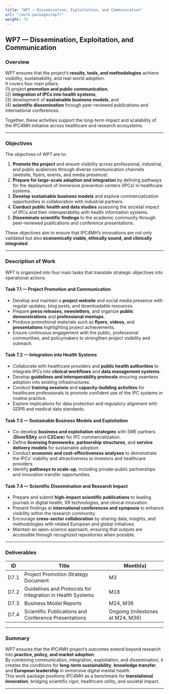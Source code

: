 ```yaml
---
title: "WP7 — Dissemination, Exploitation, and Communication"
url: "/work-packages/wp7/"
weight: 70
---
```


## WP7 — Dissemination, Exploitation, and Communication

### Overview

WP7 ensures that the project’s **results, tools, and methodologies** achieve visibility, sustainability, and real-world adoption.  
It covers four main pillars:  
(1) project **promotion and public communication**,  
(2) **integration of IPCs into health systems**,  
(3) development of **sustainable business models**, and  
(4) **scientific dissemination** through peer-reviewed publications and international conferences.  

Together, these activities support the long-term impact and scalability of the IPC4MH initiative across healthcare and research ecosystems.

---

### Objectives

The objectives of WP7 are to:

1. **Promote the project** and ensure visibility across professional, industrial, and public audiences through diverse communication channels (website, flyers, events, and media presence).  
2. **Prepare for large-scale adoption and integration** by defining pathways for the deployment of immersive prevention centers (IPCs) in healthcare systems.  
3. **Develop sustainable business models** and explore commercialization opportunities in collaboration with industrial partners.  
4. **Conduct public health and data studies** assessing the societal impact of IPCs and their interoperability with health information systems.  
5. **Disseminate scientific findings** to the academic community through peer-reviewed publications and conference presentations.  

These objectives aim to ensure that IPC4MH’s innovations are not only validated but also **economically viable, ethically sound, and clinically integrated**.

---

### Description of Work

WP7 is organized into four main tasks that translate strategic objectives into operational actions.

#### Task 7.1 — Project Promotion and Communication

- Develop and maintain a **project website** and social media presence with regular updates, blog posts, and downloadable resources.  
- Prepare **press releases, newsletters**, and organize **public demonstrations** and **professional meetups**.  
- Produce promotional materials such as **flyers**, **videos**, and **presentations** highlighting project achievements.  
- Ensure continuous engagement with the public, professional communities, and policymakers to strengthen project visibility and outreach.

#### Task 7.2 — Integration into Health Systems

- Collaborate with healthcare providers and **public health authorities** to integrate IPCs into **clinical workflows** and **data management systems**.  
- Develop **guidelines and interoperability protocols** ensuring seamless adoption into existing infrastructures.  
- Conduct **training sessions** and **capacity-building activities** for healthcare professionals to promote confident use of the IPC systems in routine practice.  
- Explore implications for data protection and regulatory alignment with GDPR and medical data standards.

#### Task 7.3 — Sustainable Business Models and Exploitation

- Co-develop **business and exploitation strategies** with SME partners (**DiverSSity** and **C2Care**) for IPC commercialization.  
- Define **licensing frameworks**, **partnership structures**, and **service delivery models** for sustainable adoption.  
- Conduct **economic and cost-effectiveness analyses** to demonstrate the IPCs’ viability and attractiveness to investors and healthcare providers.  
- Identify **pathways to scale-up**, including private–public partnerships and innovation transfer opportunities.

#### Task 7.4 — Scientific Dissemination and Research Impact

- Prepare and submit **high-impact scientific publications** to leading journals in digital health, XR technologies, and clinical innovation.  
- Present findings at **international conferences and symposia** to enhance visibility within the research community.  
- Encourage **cross-sector collaboration** by sharing data, insights, and methodologies with related European and global initiatives.  
- Maintain an open-science approach, ensuring that outputs are accessible through recognized repositories when possible.

---

### Deliverables

| ID | Title | Month(s) |
|----|--------|-----------|
| D7.1 | Project Promotion Strategy Document | M3 |
| D7.2 | Guidelines and Protocols for Integration in Health Systems | M18 |
| D7.3 | Business Model Reports | M24, M36 |
| D7.4 | Scientific Publications and Conference Presentations | Ongoing (milestones at M24, M36) |

---

### Summary

WP7 ensures that the IPC4MH project’s outcomes extend beyond research into **practice, policy, and market adoption**.  
By combining communication, integration, exploitation, and dissemination, it creates the conditions for **long-term sustainability**, **knowledge transfer**, and **European leadership** in immersive digital mental health.  
This work package positions IPC4MH as a benchmark for **translational innovation**, bridging scientific rigor, healthcare utility, and societal impact.

---